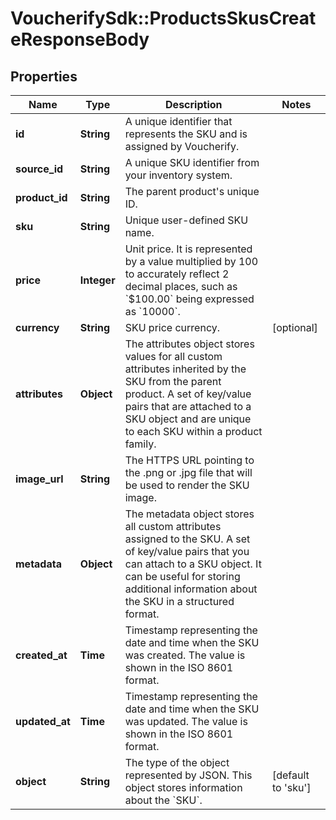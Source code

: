 # VoucherifySdk::ProductsSkusCreateResponseBody

## Properties

| Name | Type | Description | Notes |
| ---- | ---- | ----------- | ----- |
| **id** | **String** | A unique identifier that represents the SKU and is assigned by Voucherify. |  |
| **source_id** | **String** | A unique SKU identifier from your inventory system. |  |
| **product_id** | **String** | The parent product&#39;s unique ID. |  |
| **sku** | **String** | Unique user-defined SKU name. |  |
| **price** | **Integer** | Unit price. It is represented by a value multiplied by 100 to accurately reflect 2 decimal places, such as &#x60;$100.00&#x60; being expressed as &#x60;10000&#x60;. |  |
| **currency** | **String** | SKU price currency. | [optional] |
| **attributes** | **Object** | The attributes object stores values for all custom attributes inherited by the SKU from the parent product. A set of key/value pairs that are attached to a SKU object and are unique to each SKU within a product family. |  |
| **image_url** | **String** | The HTTPS URL pointing to the .png or .jpg file that will be used to render the SKU image. |  |
| **metadata** | **Object** | The metadata object stores all custom attributes assigned to the SKU. A set of key/value pairs that you can attach to a SKU object. It can be useful for storing additional information about the SKU in a structured format. |  |
| **created_at** | **Time** | Timestamp representing the date and time when the SKU was created. The value is shown in the ISO 8601 format. |  |
| **updated_at** | **Time** | Timestamp representing the date and time when the SKU was updated. The value is shown in the ISO 8601 format. |  |
| **object** | **String** | The type of the object represented by JSON. This object stores information about the &#x60;SKU&#x60;. | [default to &#39;sku&#39;] |

